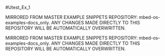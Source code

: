#Utest_Ex_1

MIRRORED FROM MASTER EXAMPLE SNIPPETS REPOSITORY: mbed-os-examples-docs_only.
ANY CHANGES MADE DIRECTLY TO THIS REPOSITORY WILL BE AUTOMATICALLY OVERWRITTEN.

MIRRORED FROM MASTER EXAMPLE SNIPPETS REPOSITORY: mbed-os-examples-docs_only.
ANY CHANGES MADE DIRECTLY TO THIS REPOSITORY WILL BE AUTOMATICALLY OVERWRITTEN.
